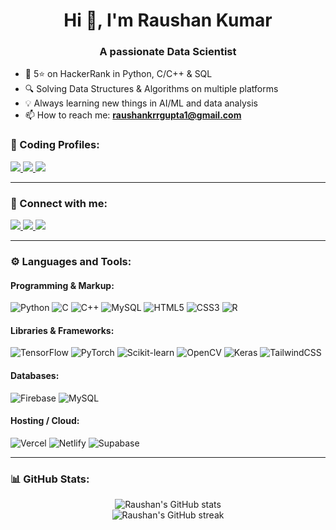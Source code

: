 <h1 align="center">Hi 👋, I'm Raushan Kumar</h1>
<h3 align="center">A passionate Data Scientist</h3>

- 🧠 5⭐ on HackerRank in Python, C/C++ & SQL  
- 🔍 Solving Data Structures & Algorithms on multiple platforms  
- 💡 Always learning new things in AI/ML and data analysis  
- 📫 How to reach me: **raushankrrgupta1@gmail.com**

### 🧩 Coding Profiles:

<p align="left">
  <a href="https://leetcode.com/u/Raushan_0422/">
    <img src="https://img.shields.io/badge/LeetCode-FFA116?style=flat&logo=leetcode&logoColor=white" />
  </a>
  <a href="https://www.codechef.com/users/raushan_0422">
    <img src="https://img.shields.io/badge/CodeChef-5B4638?style=flat&logo=codechef&logoColor=white" />
  </a>
  <a href="https://www.hackerrank.com/profile/raushankrrgupta1">
    <img src="https://img.shields.io/badge/HackerRank-2EC866?style=flat&logo=hackerrank&logoColor=white" />
  </a>
</p>

---

### 🔗 Connect with me:

<p align="left">
  <a href="https://www.linkedin.com/in/raushan-kumar-gupta-2aa47b247/">
    <img src="https://img.shields.io/badge/LinkedIn-blue?style=flat&logo=linkedin&logoColor=white" />
  </a>
  <a href="https://x.com/Raushan0422?t=co7cPwEETvE1uZlmtPC58A&s=09">
    <img src="https://img.shields.io/badge/Twitter-black?style=flat&logo=twitter&logoColor=white" />
  </a>
  <a href="mailto:raushankrrgupta1@gmail.com">
    <img src="https://img.shields.io/badge/Gmail-D14836?style=flat&logo=gmail&logoColor=white" />
  </a>
</p>

---

### ⚙️ Languages and Tools:

#### Programming & Markup:
![Python](https://img.shields.io/badge/Python-3776AB?style=flat&logo=python&logoColor=white)
![C](https://img.shields.io/badge/C-00599C?style=flat&logo=c&logoColor=white)
![C++](https://img.shields.io/badge/C++-00599C?style=flat&logo=c%2B%2B&logoColor=white)
![MySQL](https://img.shields.io/badge/MySQL-00000F?style=flat&logo=mysql&logoColor=white)
![HTML5](https://img.shields.io/badge/HTML5-E34F26?style=flat&logo=html5&logoColor=white)
![CSS3](https://img.shields.io/badge/CSS3-1572B6?style=flat&logo=css3&logoColor=white)
![R](https://img.shields.io/badge/R-276DC3?style=flat&logo=r&logoColor=white)

#### Libraries & Frameworks:
![TensorFlow](https://img.shields.io/badge/TensorFlow-FF6F00?style=flat&logo=tensorflow&logoColor=white)
![PyTorch](https://img.shields.io/badge/PyTorch-EE4C2C?style=flat&logo=pytorch&logoColor=white)
![Scikit-learn](https://img.shields.io/badge/Scikit--learn-F7931E?style=flat&logo=scikit-learn&logoColor=white)
![OpenCV](https://img.shields.io/badge/OpenCV-5C3EE8?style=flat&logo=opencv&logoColor=white)
![Keras](https://img.shields.io/badge/Keras-D00000?style=flat&logo=keras&logoColor=white)
![TailwindCSS](https://img.shields.io/badge/TailwindCSS-06B6D4?style=flat&logo=tailwindcss&logoColor=white)

#### Databases:
![Firebase](https://img.shields.io/badge/Firebase-FFCA28?style=flat&logo=firebase&logoColor=black)
![MySQL](https://img.shields.io/badge/MySQL-4479A1?style=flat&logo=mysql&logoColor=white)

#### Hosting / Cloud:
![Vercel](https://img.shields.io/badge/Vercel-000000?style=flat&logo=vercel&logoColor=white)
![Netlify](https://img.shields.io/badge/Netlify-00C7B7?style=flat&logo=netlify&logoColor=white)
![Supabase](https://img.shields.io/badge/Supabase-3ECF8E?style=flat&logo=supabase&logoColor=white)

---

### 📊 GitHub Stats:

<p align="center">
  <img src="https://github-readme-stats.vercel.app/api?username=Raushan0422&show_icons=true&theme=github_dark&hide_border=true" alt="Raushan's GitHub stats"/>
  <br/>
  <img src="https://github-readme-streak-stats.herokuapp.com/?user=Raushan0422&theme=github-dark&hide_border=true" alt="Raushan's GitHub streak"/>
</p>
